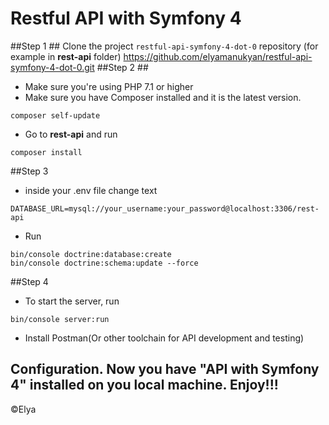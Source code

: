 # Restful API with Symfony 4 #
##Step 1 ##
Clone the project ```restful-api-symfony-4-dot-0``` repository (for example in **rest-api** folder)
https://github.com/elyamanukyan/restful-api-symfony-4-dot-0.git
##Step 2 ##
* Make sure you're using PHP 7.1 or higher 
* Make sure you have Composer installed and it is the latest version. 
```
composer self-update
```
* Go to **rest-api** and run 
```
composer install
```
##Step 3
* inside your .env file change text 
```
DATABASE_URL=mysql://your_username:your_password@localhost:3306/rest-api
```
* Run
```
bin/console doctrine:database:create
bin/console doctrine:schema:update --force
```
##Step 4
* To start the server, run 
```
bin/console server:run
```
* Install Postman(Or other toolchain for API development and testing)
## Configuration. Now you have "API with Symfony 4" installed on you local machine. Enjoy!!!
©Elya
